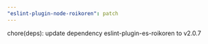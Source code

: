 ```yaml
---
"eslint-plugin-node-roikoren": patch
---
```


chore(deps): update dependency eslint-plugin-es-roikoren to v2.0.7

